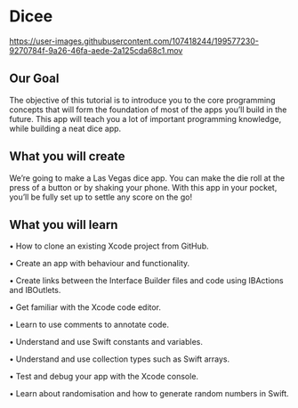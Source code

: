 # Dicee

https://user-images.githubusercontent.com/107418244/199577230-9270784f-9a26-46fa-aede-2a125cda68c1.mov

## Our Goal
The objective of this tutorial is to introduce you to the core programming concepts that will form the foundation of most of the apps you’ll build in the future. This app will teach you a lot of important programming knowledge, while building a neat dice app.

## What you will create
We’re going to make a Las Vegas dice app. You can make the die roll at the press of a button or by shaking your phone. With this app in your pocket, you’ll be fully set up to settle any score on the go!

## What you will learn

• How to clone an existing Xcode project from GitHub.

• Create an app with behaviour and functionality.

• Create links between the Interface Builder files and code using IBActions and IBOutlets.

• Get familiar with the Xcode code editor.

• Learn to use comments to annotate code.

• Understand and use Swift constants and variables.

• Understand and use collection types such as Swift arrays.

• Test and debug your app with the Xcode console.

• Learn about randomisation and how to generate random numbers in Swift.
